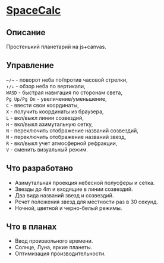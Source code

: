 # [SpaceCalc](https://gitard.github.io/SpaceCalc/SpaceCalc.html)

## Описание

Простенький планетарий на js+canvas.

## Управление

`←/→` - поворот неба по/против часовой стрелки,  
`↑/↓` - обзор неба по вертикали,  
`WASD` - быстрая навигация по сторонам света,  
`Pg Up/Pg Dn` - увеличение/уменьшение,  
`C` - ввести свои координаты,  
`X` - получить координаты из браузера,  
`L` - вкл/выкл линии созвездий,  
`H` - вкл/выкл азимутальную сетку,  
`N` - переключить отображение названий созвездий,  
`M` - переключить отображение названий звезд,  
`R` - вкл/выкл учет атмосферной рефракции,  
`V` - сменить визуальный режим.

## Что разработано

* Азимутальная проекция небесной полусферы и сетка.
* Звезды до 4m и входящие в линии созвездий.
* Два вида названий звезд и созвездий.
* Рсчет положения звезд для местности раз в 30 секунд.
* Ночной, цветной и черно-белый режимы.

## Что в планах

* Ввод произвольного времени.
* Солнце, Луна, яркие планеты.
* Оптимизация производительности.